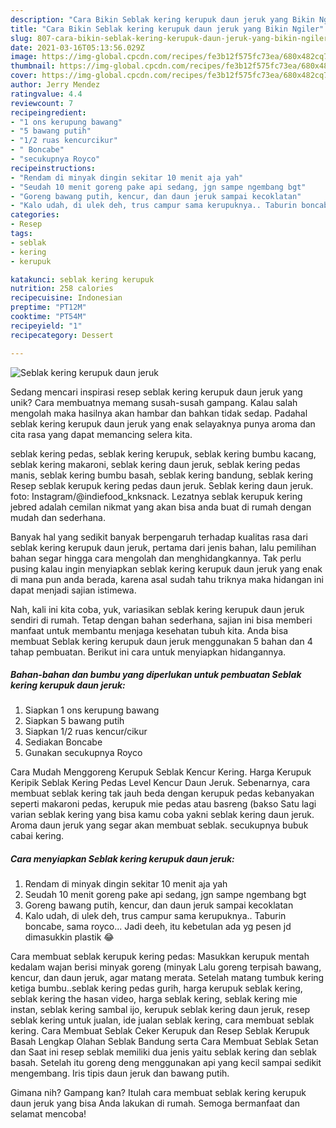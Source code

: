 ```yaml
---
description: "Cara Bikin Seblak kering kerupuk daun jeruk yang Bikin Ngiler"
title: "Cara Bikin Seblak kering kerupuk daun jeruk yang Bikin Ngiler"
slug: 807-cara-bikin-seblak-kering-kerupuk-daun-jeruk-yang-bikin-ngiler
date: 2021-03-16T05:13:56.029Z
image: https://img-global.cpcdn.com/recipes/fe3b12f575fc73ea/680x482cq70/seblak-kering-kerupuk-daun-jeruk-foto-resep-utama.jpg
thumbnail: https://img-global.cpcdn.com/recipes/fe3b12f575fc73ea/680x482cq70/seblak-kering-kerupuk-daun-jeruk-foto-resep-utama.jpg
cover: https://img-global.cpcdn.com/recipes/fe3b12f575fc73ea/680x482cq70/seblak-kering-kerupuk-daun-jeruk-foto-resep-utama.jpg
author: Jerry Mendez
ratingvalue: 4.4
reviewcount: 7
recipeingredient:
- "1 ons kerupung bawang"
- "5 bawang putih"
- "1/2 ruas kencurcikur"
- " Boncabe"
- "secukupnya Royco"
recipeinstructions:
- "Rendam di minyak dingin sekitar 10 menit aja yah"
- "Seudah 10 menit goreng pake api sedang, jgn sampe ngembang bgt"
- "Goreng bawang putih, kencur, dan daun jeruk sampai kecoklatan"
- "Kalo udah, di ulek deh, trus campur sama kerupuknya.. Taburin boncabe, sama royco... Jadi deeh, itu kebetulan ada yg pesen jd dimasukkin plastik 😂"
categories:
- Resep
tags:
- seblak
- kering
- kerupuk

katakunci: seblak kering kerupuk 
nutrition: 258 calories
recipecuisine: Indonesian
preptime: "PT12M"
cooktime: "PT54M"
recipeyield: "1"
recipecategory: Dessert

---
```



![Seblak kering kerupuk daun jeruk](https://img-global.cpcdn.com/recipes/fe3b12f575fc73ea/680x482cq70/seblak-kering-kerupuk-daun-jeruk-foto-resep-utama.jpg)

Sedang mencari inspirasi resep seblak kering kerupuk daun jeruk yang unik? Cara membuatnya memang susah-susah gampang. Kalau salah mengolah maka hasilnya akan hambar dan bahkan tidak sedap. Padahal seblak kering kerupuk daun jeruk yang enak selayaknya punya aroma dan cita rasa yang dapat memancing selera kita.

seblak kering pedas, seblak kering kerupuk, seblak kering bumbu kacang, seblak kering makaroni, seblak kering daun jeruk, seblak kering pedas manis, seblak kering bumbu basah, seblak kering bandung, seblak kering Resep seblak kerupuk kering pedas daun jeruk. Seblak kering daun jeruk. foto: Instagram/@indiefood_knksnack. Lezatnya seblak kerupuk kering jebred adalah cemilan nikmat yang akan bisa anda buat di rumah dengan mudah dan sederhana.

Banyak hal yang sedikit banyak berpengaruh terhadap kualitas rasa dari seblak kering kerupuk daun jeruk, pertama dari jenis bahan, lalu pemilihan bahan segar hingga cara mengolah dan menghidangkannya. Tak perlu pusing kalau ingin menyiapkan seblak kering kerupuk daun jeruk yang enak di mana pun anda berada, karena asal sudah tahu triknya maka hidangan ini dapat menjadi sajian istimewa.


Nah, kali ini kita coba, yuk, variasikan seblak kering kerupuk daun jeruk sendiri di rumah. Tetap dengan bahan sederhana, sajian ini bisa memberi manfaat untuk membantu menjaga kesehatan tubuh kita. Anda bisa membuat Seblak kering kerupuk daun jeruk menggunakan 5 bahan dan 4 tahap pembuatan. Berikut ini cara untuk menyiapkan hidangannya.

<!--inarticleads1-->

##### Bahan-bahan dan bumbu yang diperlukan untuk pembuatan Seblak kering kerupuk daun jeruk:

1. Siapkan 1 ons kerupung bawang
1. Siapkan 5 bawang putih
1. Siapkan 1/2 ruas kencur/cikur
1. Sediakan  Boncabe
1. Gunakan secukupnya Royco


Cara Mudah Menggoreng Kerupuk Seblak Kencur Kering. Harga Kerupuk Keripik Seblak Kering Pedas Level Kencur Daun Jeruk. Sebenarnya, cara membuat seblak kering tak jauh beda dengan kerupuk pedas kebanyakan seperti makaroni pedas, kerupuk mie pedas atau basreng (bakso Satu lagi varian seblak kering yang bisa kamu coba yakni seblak kering daun jeruk. Aroma daun jeruk yang segar akan membuat seblak. secukupnya bubuk cabai kering. 

<!--inarticleads2-->

##### Cara menyiapkan Seblak kering kerupuk daun jeruk:

1. Rendam di minyak dingin sekitar 10 menit aja yah
1. Seudah 10 menit goreng pake api sedang, jgn sampe ngembang bgt
1. Goreng bawang putih, kencur, dan daun jeruk sampai kecoklatan
1. Kalo udah, di ulek deh, trus campur sama kerupuknya.. Taburin boncabe, sama royco... Jadi deeh, itu kebetulan ada yg pesen jd dimasukkin plastik 😂


Cara membuat seblak kerupuk kering pedas: Masukkan kerupuk mentah kedalam wajan berisi minyak goreng (minyak Lalu goreng terpisah bawang, kencur, dan daun jeruk, agar matang merata. Setelah matang tumbuk kering ketiga bumbu..seblak kering pedas gurih, harga kerupuk seblak kering, seblak kering the hasan video, harga seblak kering, seblak kering mie instan, seblak kering sambal ijo, kerupuk seblak kering daun jeruk, resep seblak kering untuk jualan, ide jualan seblak kering, cara membuat seblak kering. Cara Membuat Seblak Ceker Kerupuk dan Resep Seblak Kerupuk Basah Lengkap Olahan Seblak Bandung serta Cara Membuat Seblak Setan dan Saat ini resep seblak memiliki dua jenis yaitu seblak kering dan seblak basah. Setelah itu goreng deng menggunakan api yang kecil sampai sedikit mengembang. Iris tipis daun jeruk dan bawang putih. 

Gimana nih? Gampang kan? Itulah cara membuat seblak kering kerupuk daun jeruk yang bisa Anda lakukan di rumah. Semoga bermanfaat dan selamat mencoba!
